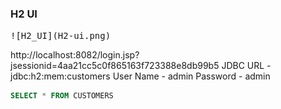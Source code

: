 ### H2 UI
<kbd>
    ![H2_UI](H2-ui.png)
</kbd>


http://localhost:8082/login.jsp?jsessionid=4aa21cc5c0f865163f723388e8db99b5
JDBC URL - jdbc:h2:mem:customers
User Name - admin
Password - admin

```sql
SELECT * FROM CUSTOMERS 
```